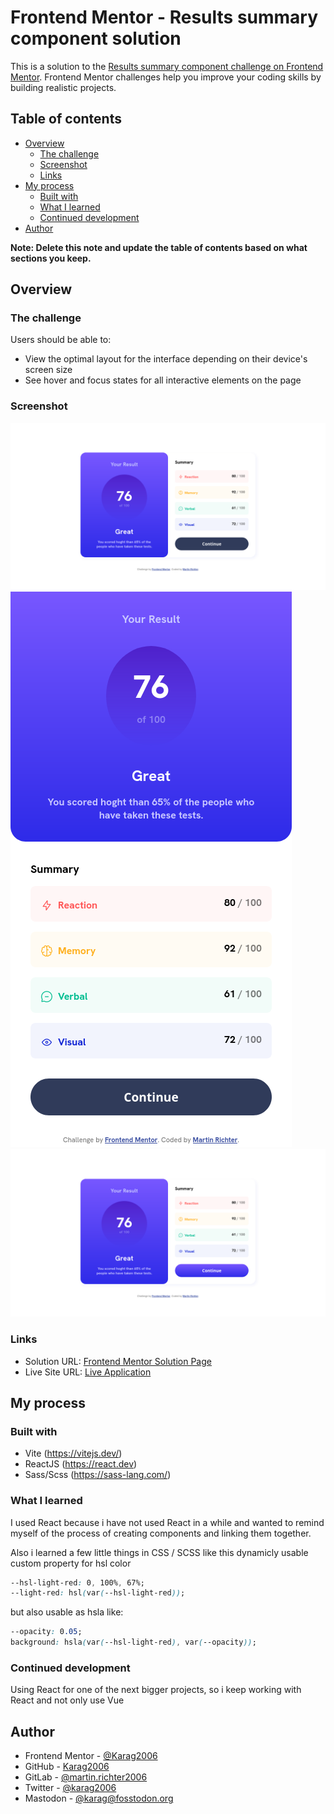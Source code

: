 # Frontend Mentor - Results summary component solution

This is a solution to the [Results summary component challenge on Frontend Mentor](https://www.frontendmentor.io/challenges/results-summary-component-CE_K6s0maV). Frontend Mentor challenges help you improve your coding skills by building realistic projects.

## Table of contents

-   [Overview](#overview)
    -   [The challenge](#the-challenge)
    -   [Screenshot](#screenshot)
    -   [Links](#links)
-   [My process](#my-process)
    -   [Built with](#built-with)
    -   [What I learned](#what-i-learned)
    -   [Continued development](#continued-development)
-   [Author](#author)

**Note: Delete this note and update the table of contents based on what sections you keep.**

## Overview

### The challenge

Users should be able to:

-   View the optimal layout for the interface depending on their device's screen size
-   See hover and focus states for all interactive elements on the page

### Screenshot

![Desktop View](./src/assets/images/Screenshots/Desktop.png)
![Mobile View](./src/assets/images/Screenshots/Mobile.png)
![Hover and Focus states](./src/assets/images/Screenshots/Desktop-hover.png)

### Links

-   Solution URL: [Frontend Mentor Solution Page](https://www.frontendmentor.io/solutions/age-calculator-app-9Eg--l5q8Q)
-   Live Site URL: [Live Application](https://results-summary-component-mr.netlify.app)

## My process

### Built with

-   Vite (https://vitejs.dev/)
-   ReactJS (https://react.dev)
-   Sass/Scss (https://sass-lang.com/)

### What I learned

I used React because i have not used React in a while and wanted to remind myself of the process of creating components and linking them together.

Also i learned a few little things in CSS / SCSS
like this dynamicly usable custom property for hsl color

```css
--hsl-light-red: 0, 100%, 67%;
--light-red: hsl(var(--hsl-light-red));
```

but also usable as hsla like:

```css
--opacity: 0.05;
background: hsla(var(--hsl-light-red), var(--opacity));
```

### Continued development

Using React for one of the next bigger projects, so i keep working with React and not only use Vue

## Author

-   Frontend Mentor - [@Karag2006](https://www.frontendmentor.io/profile/Karag2006)
-   GitHub - [Karag2006](https://github.com/Karag2006)
-   GitLab - [@martin.richter2006](https://gitlab.com/martin.richter2006)
-   Twitter - [@karag2006](https://www.twitter.com/karag2006)
-   Mastodon - [@karag@fosstodon.org](https://fosstodon.org/@karag)
